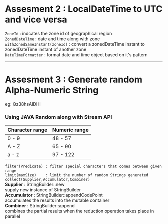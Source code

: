 # Assesment 2 : LocalDateTime to UTC and vice versa 

`ZoneId` : indcates the zone id of geographical region <br>
`ZonedDateTime` : date and time along with zone  <br>
`withZonedSameInstant(zoneId)` : convert a zonedDateTime instant to zonedDateTime instant of another zone <br>
`DateTimeFormatter` : format date and time object based on it's pattern

---

# Assesment 3 : Generate random Alpha-Numeric String

eg: Qz38hsAIDHI

### Using JAVA Random along with Stream API

| Character range | Numeric range |
| --- | --- |
| 0 - 9 | 48 - 57 |
| A - Z | 65 - 90 |
| a - z | 97 - 122 |


`filter(Predicate) : filter special characters that comes between given range `<br>
`limit(maxSize)    : limit the number of random Strings generated `<br>
`collect(Supplier,Accumulator,Combiner)`<br>
**Supplier** : StringBuilder::new <br>
supply new instance of StringBuilder <br>
**Accumulator** : StringBuilder::appendCodePoint <br>
accumulates the results into the mutable container <br>
**Combiner** : StringBuilder::append <br>
combines the partial results when the reduction operation takes place in parallel
